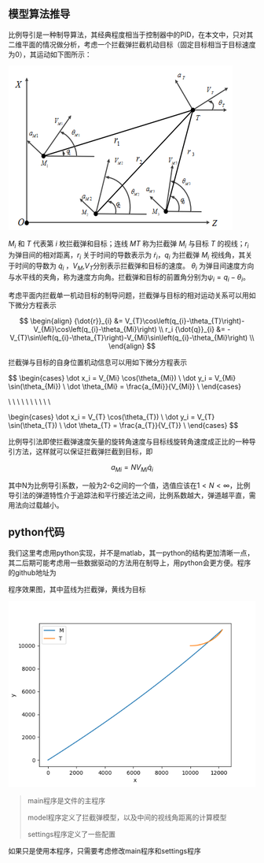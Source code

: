 ## 模型算法推导

比例导引是一种制导算法，其经典程度相当于控制器中的PID，在本文中，只对其二维平面的情况做分析，考虑一个拦截弹拦截机动目标（固定目标相当于目标速度为0），其运动如下图所示：

![image-20230517104015929](README.assets/image-20230517104015929.png)

$M_i$ 和 $T$ 代表第 $i$ 枚拦截弹和目标；连线 $MT$ 称为拦截弹 $M_i$ 与目标 $T$ 的视线；$r_i$ 为弹目间的相对距离，$r_i$ 关于时间的导数表示为 $\dot r_i$，$q_i$ 为拦截弹 $M_i$ 视线角，其关于时间的导数为 $\dot q_i$  ，$V_M$,$V_T$分别表示拦截弹和目标的速度。 $\theta_i$ 为弹目间速度方向与水平线的夹角，称为速度方向角。拦截弹和目标的前置角分别为$\psi_i = q_i - \theta_i$。

考虑平面内拦截单一机动目标的制导问题，拦截弹与目标的相对运动关系可以用如下微分方程表示

$$
\begin{align}
{\dot{r}}_{i} &= V_{T}\cos\left(q_{i}-\theta_{T}\right)-V_{Mi}\cos\left(q_{i}-\theta_{Mi}\right) \\
r_i {\dot{q}}_{i} &= - V_{T}\sin\left(q_{i}-\theta_{T}\right)-V_{Mi}\sin\left(q_{i}-\theta_{Mi}\right) \\
\end{align}
$$

拦截弹与目标的自身位置机动信息可以用如下微分方程表示

$$
\begin{cases}
\dot x_i = V_{Mi} \cos(\theta_{Mi}) \\
\dot y_i = V_{Mi} \sin(\theta_{Mi}) \\
\dot \theta_{Mi} = \frac{a_{Mi}}{V_{Mi}} \\
\end{cases}

\ \ \ \ \ \ \ \ \ \ 

\begin{cases}
\dot x_i = V_{T} \cos(\theta_{T}) \\
\dot y_i = V_{T} \sin(\theta_{T}) \\
\dot \theta_{T} = \frac{a_{T}}{V_{T}} \\
\end{cases}
$$

比例导引法即使拦截弹速度矢量的旋转角速度与目标线旋转角速度成正比的一种导引方法，这样就可以保证拦截弹拦截到目标，即

$$
a_{Mi} = N  V_{Mi} \dot q_i
$$

其中N为比例导引系数，一般为2-6之间的一个值，选值应该在$1<N<\infty$，比例导引法的弹道特性介于追踪法和平行接近法之间，比例系数越大，弹道越平直，需用法向过载越小。

## python代码

我们这里考虑用python实现，并不是matlab，其一python的结构更加清晰一点，其二后期可能考虑用一些数据驱动的方法用在制导上，用python会更方便。程序的github地址为

程序效果图，其中蓝线为拦截弹，黄线为目标

<img src="README.assets/image-20230517103204578.png" alt="image-20230517103204578" style="zoom: 80%;" />

> main程序是文件的主程序
>
> model程序定义了拦截弹模型，以及中间的视线角距离的计算模型
>
> settings程序定义了一些配置

如果只是使用本程序，只需要考虑修改main程序和settings程序